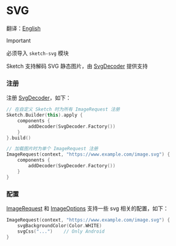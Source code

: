 # SVG

翻译：[English](svg.md)

> [!IMPORTANT]
> 必须导入 `sketch-svg` 模块

Sketch 支持解码 SVG 静态图片，由 [SvgDecoder] 提供支持

### 注册

注册 [SvgDecoder]，如下：

```kotlin
// 在自定义 Sketch 时为所有 ImageRequest 注册
Sketch.Builder(this).apply {
    components {
        addDecoder(SvgDecoder.Factory())
    }
}.build()

// 加载图片时为单个 ImageRequest 注册
ImageRequest(context, "https://www.example.com/image.svg") {
    components {
        addDecoder(SvgDecoder.Factory())
    }
}
```

### 配置

[ImageRequest] 和 [ImageOptions] 支持一些 svg 相关的配置，如下：

```kotlin
ImageRequest(context, "https://www.example.com/image.svg") {
    svgBackgroundColor(Color.WHITE)
    svgCss("...")    // Only Android 
}
```

[SvgDecoder]: ../../sketch-svg/src/commonMain/kotlin/com/github/panpf/sketch/decode/SvgDecoder.kt

[ImageRequest]: ../../sketch-core/src/commonMain/kotlin/com/github/panpf/sketch/request/ImageRequest.kt

[ImageOptions]: ../../sketch-core/src/commonMain/kotlin/com/github/panpf/sketch/request/ImageOptions.kt